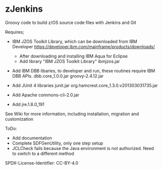 # zJenkins
Groovy code to build z/OS source code files with Jenkins and Git

Requires;
- IBM JZOS Toolkit Library, which can be downloaded from IBM Developer https://developer.ibm.com/mainframe/products/downloads/
    - After downloading and installing IBM Aqua for Eclipse
    - Add library "IBM JZOS Toolkit Library"
        ibmjzos.jar
    
- Add IBM DBB libaries, to developer and run, these routines require IBM DBB APIs.
    dbb.core_1.0.0.jar
    groovy-2.4.12.jar
    
 - Add JUnit 4 libraries
    junit.jar
    org.hamcrest.core_1.3.0.v201303031735.jar
    
- Add Apache commons-cli-2.0.jar
- Add jre.1.8.0_191



    


See Wiki for more information, including installation, migration and customization 

ToDo:
- Add documentation
- Complete SDFGenUtility, only one step setup
- JCLCheck fails because the Java environment is not authorized. Need to switch to a different method

SPDX-License-Identifier: CC-BY-4.0
